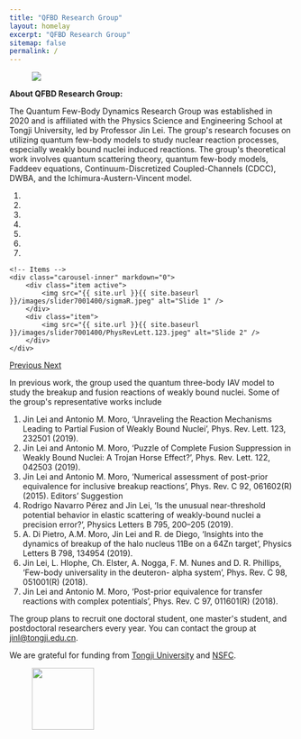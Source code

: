 ```yaml
---
title: "QFBD Research Group"
layout: homelay
excerpt: "QFBD Research Group"
sitemap: false
permalink: /
---
```



<figure class="fourth" style="text-align:left">
  <img class="img-responsive" src="{{ site.url }}{{ site.baseurl }}/images/logopic/QFBD.png"  max-width="580px">
</figure>

**About QFBD Research Group:**


The Quantum Few-Body Dynamics Research Group was established in 2020 and 
is affiliated with the Physics Science and Engineering School at Tongji University, 
led by Professor Jin Lei. The group's research focuses on utilizing quantum 
few-body models to study nuclear reaction processes, especially weakly bound nuclei induced reactions. 
The group's theoretical work involves quantum scattering theory, 
quantum few-body models, Faddeev equations, Continuum-Discretized Coupled-Channels (CDCC), DWBA, 
and the Ichimura-Austern-Vincent model.

<div markdown="0" id="carousel" class="carousel slide" data-ride="carousel" data-interval="4000" data-pause="hover" >
    <!-- Menu -->
    <ol class="carousel-indicators">
        <li data-target="#carousel" data-slide-to="0" class="active"></li>
        <li data-target="#carousel" data-slide-to="1"></li>
        <li data-target="#carousel" data-slide-to="2"></li>
        <li data-target="#carousel" data-slide-to="3"></li>
        <li data-target="#carousel" data-slide-to="4"></li>
        <li data-target="#carousel" data-slide-to="5"></li>
        <li data-target="#carousel" data-slide-to="6"></li>
    </ol>

    <!-- Items -->
    <div class="carousel-inner" markdown="0">
        <div class="item active">
            <img src="{{ site.url }}{{ site.baseurl }}/images/slider7001400/sigmaR.jpeg" alt="Slide 1" />
        </div>
        <div class="item">
            <img src="{{ site.url }}{{ site.baseurl }}/images/slider7001400/PhysRevLett.123.jpeg" alt="Slide 2" />
        </div>
    </div>
  <a class="left carousel-control" href="#carousel" role="button" data-slide="prev">
    <span class="glyphicon glyphicon-chevron-left" aria-hidden="true"></span>
    <span class="sr-only">Previous</span>
  </a>
  <a class="right carousel-control" href="#carousel" role="button" data-slide="next">
    <span class="glyphicon glyphicon-chevron-right" aria-hidden="true"></span>
    <span class="sr-only">Next</span>
  </a>
</div>


In previous work, the group used the quantum three-body IAV model to study 
the breakup and fusion reactions of weakly bound nuclei. 
Some of the group's representative works include

1. Jin Lei and Antonio M. Moro, ‘Unraveling the Reaction Mechanisms Leading to Partial Fusion of Weakly Bound Nuclei’, Phys. Rev. Lett. 123, 232501 (2019).
2. Jin Lei and Antonio M. Moro, ‘Puzzle of Complete Fusion Suppression in Weakly Bound Nuclei: A Trojan Horse Effect?’, Phys. Rev. Lett. 122, 042503 (2019).
3. Jin Lei and Antonio M. Moro, ‘Numerical assessment of post-prior equivalence for inclusive breakup reactions’, Phys. Rev. C 92, 061602(R) (2015). Editors’ Suggestion
4. Rodrigo Navarro Pérez and Jin Lei, ‘Is the unusual near-threshold potential behavior in elastic scattering of weakly-bound nuclei a precision error?’, Physics Letters B 795, 200–205 (2019).
5. A. Di Pietro, A.M. Moro, Jin Lei and R. de Diego, ‘Insights into the dynamics of breakup of the halo nucleus 11Be on a 64Zn target’, Physics Letters B 798, 134954 (2019).
6. Jin Lei, L. Hlophe, Ch. Elster, A. Nogga, F. M. Nunes and D. R. Phillips, ‘Few-body universality in the deuteron- alpha system’, Phys. Rev. C 98, 051001(R) (2018).
7. Jin Lei and Antonio M. Moro, ‘Post-prior equivalence for transfer reactions with complex potentials’, Phys. Rev. C 97, 011601(R) (2018).



The group plans to recruit one doctoral student, one master's student, and postdoctoral researchers every year. You can contact the group at jinl@tongji.edu.cn.

We are grateful for funding from [Tongji University](https://en.tongji.edu.cn/index.htm) and [NSFC](http://www.nsfc.gov.cn).

<figure class="third">
  <img src="{{ site.url }}{{ site.baseurl }}/images/logopic/tongji.jpeg" style="width: 110px">
</figure>
